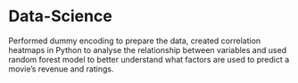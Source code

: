 # Data-Science
Performed dummy encoding to prepare the data, created correlation heatmaps in Python to analyse the relationship between variables and used random forest model to better understand what factors are used to predict a movie’s revenue and ratings.
